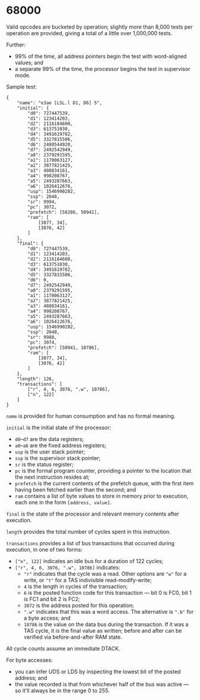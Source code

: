 # 68000

Valid opcodes are bucketed by operation; slightly more than 8,000 tests per operation are provided, giving a total of a little over 1,000,000 tests.

Further:
* 99% of the time, all address pointers begin the test with word-aligned values; and
* a separate 99% of the time, the processor begins the test in supervisor mode.

Sample test:

	{
		"name": "e3ae [LSL.l D1, D6] 5",
		"initial": {
			"d0": 727447539,
			"d1": 123414203,
			"d2": 2116184600,
			"d3": 613751030,
			"d4": 3491619782,
			"d5": 3327815506,
			"d6": 2480544920,
			"d7": 2492542949,
			"a0": 2379291595,
			"a1": 1170063127,
			"a2": 3877821425,
			"a3": 480834161,
			"a4": 998208767,
			"a5": 2493287663,
			"a6": 1026412676,
			"usp": 1546990282,
			"ssp": 2048,
			"sr": 9994,
			"pc": 3072,
			"prefetch": [58286, 50941],
			"ram": [
				[3077, 34],
				[3076, 42]
			]
		},
		"final": {
			"d0": 727447539,
			"d1": 123414203,
			"d2": 2116184600,
			"d3": 613751030,
			"d4": 3491619782,
			"d5": 3327815506,
			"d6": 0,
			"d7": 2492542949,
			"a0": 2379291595,
			"a1": 1170063127,
			"a2": 3877821425,
			"a3": 480834161,
			"a4": 998208767,
			"a5": 2493287663,
			"a6": 1026412676,
			"usp": 1546990282,
			"ssp": 2048,
			"sr": 9988,
			"pc": 3074,
			"prefetch": [50941, 10786],
			"ram": [
				[3077, 34],
				[3076, 42]
			]
		},
		"length": 126,
		"transactions": [
			["r", 4, 6, 3076, ".w", 10786],
			["n", 122]
		]
	}

`name` is provided for human consumption and has no formal meaning.

`initial` is the initial state of the processor:
* `d0`–`d7` are the data registers;
* `a0`–`a6` are the fixed address registers;
* `usp` is the user stack pointer;
* `ssp` is the supervisor stack pointer;
* `sr` is the status register;
* `pc` is the formal program counter, providing a pointer to the location that the next instruction resides at;
* `prefetch` is the current contents of the prefetch queue, with the first item having been fetched earlier than the second; and
* `ram` contains a list of byte values to store in memory prior to execution, each one in the form `[address, value]`.

`final` is the state of the processor and relevant memory contents after execution.

`length` provides the total number of cycles spent in this instruction.

`transactions` provides a list of bus transactions that occurred during execution, in one of two forms:
* `["n", 122]` indicates an idle bus for a duration of 122 cycles;
* `["r", 4, 6, 3076, ".w", 10786]` indicates:
  * `"r"` indicates that the cycle was a read. Other options are `"w"` for a write, or `"t"` for a TAS indivisible read-modify-write;
  * `4` is the length in cycles of the transaction;
  * `6` is the posted function code for this transaction — bit 0 is FC0, bit 1 is FC1 and bit 2 is FC2;
  * `3072` is the address posted for this operation;
  * `".w"` indicates that this was a word access. The alternative is `".b"` for a byte access; and
  * `10786` is the value on the data bus during the transaction. If it was a TAS cycle, it is the final value as written; before and after can be verified via before-and-after RAM state.

All cycle counts assume an immediate DTACK.
	
For byte accesses:
* you can infer UDS or LDS by inspecting the lowest bit of the posted address; and
* the value recorded is that from whichever half of the bus was active — so it'll always be in the range 0 to 255.